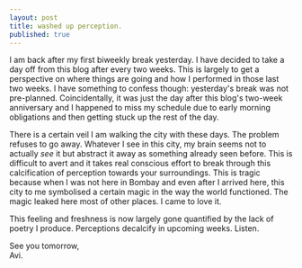 ```yaml
---
layout: post
title: washed up perception.
published: true
---
```

I am back after my first biweekly break yesterday. I have decided to take a day off from this blog after every two weeks. This is largely to get a perspective on where things are going and how I performed in those last two weeks. I have something to confess though: yesterday's break was not pre-planned. Coincidentally, it was just the day after this blog's two-week anniversary and I happened to miss my schedule due to early morning obligations and then getting stuck up the rest of the day.

There is a certain veil I am walking the city with these days. The problem refuses to go away. Whatever I see in this city, my brain seems not to actually _see_ it but abstract it away as something already seen before. This is difficult to avert and it takes real conscious effort to break through this calcification of perception towards your surroundings. This is tragic because when I was not here in Bombay and even after I arrived here, this city to me symbolised a certain magic in the way the world functioned. The magic leaked here most of other places. I came to love it. 

This feeling and freshness is now largely gone quantified by the lack of poetry I produce. Perceptions decalcify in upcoming weeks. Listen.

See you tomorrow,  
Avi.
